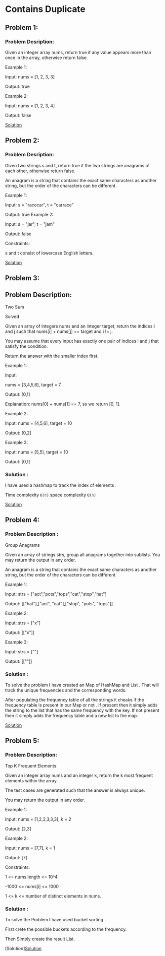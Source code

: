 # Contains Duplicate

##	 Problem 1:

### Problem Desription:

Given an integer array nums, return true if any value appears more than once in the array, otherwise return false.

Example 1:

Input: nums = [1, 2, 3, 3]

Output: true

Example 2:

Input: nums = [1, 2, 3, 4]

Output: false

[Solution](Solutions/Solution1.java)

## Problem 2:

### Problem Desription:

Given two strings s and t, return true if the two strings are anagrams of each other, otherwise return false.

An anagram is a string that contains the exact same characters as another string, but the order of the characters can be different.

Example 1:

Input: s = "racecar", t = "carrace"

Output: true
Example 2:

Input: s = "jar", t = "jam"

Output: false

Constraints:

s and t consist of lowercase English letters.

[Solution](Solutions/Solution2.java)

## Problem 3:

## Problem Description:

Two Sum

Solved 

Given an array of integers nums and an integer target, return the indices i and j such that nums[i] + nums[j] == target and i != j.

You may assume that every input has exactly one pair of indices i and j that satisfy the condition.

Return the answer with the smaller index first.

Example 1:

Input:
 
nums = [3,4,5,6], target = 7

Output: [0,1]

Explanation: nums[0] + nums[1] == 7, so we return [0, 1].

Example 2:

Input: nums = [4,5,6], target = 10

Output: [0,2]

Example 3:

Input: nums = [5,5], target = 10

Output: [0,1]

### Solution :

I have used a hashmap to track the index of elements . 

Time complexity `O(n)` space complexity `O(n)`

[Solution](Solutions/Solution3.java)

## Problem 4:

### Problem Description :

Group Anagrams

Given an array of strings strs, group all anagrams together into sublists. You may return the output in any order.

An anagram is a string that contains the exact same characters as another string, but the order of the characters can be different.

Example 1:

Input: strs = ["act","pots","tops","cat","stop","hat"]

Output: [["hat"],["act", "cat"],["stop", "pots", "tops"]]

Example 2:

Input: strs = ["x"]

Output: [["x"]]

Example 3:

Input: strs = [""]

Output: [[""]]

### Solution :

To solve the problem I have created an Map of HashMap and List . That will track the unique frequencies and the corresponding words.

After populating the frequency table of all the strings it cheaks if the frequency table is present in our Map or not . If present then it simply adds the string to the list that has the same frequency with the key. If not present then it simply adds the frequency table and a new list to the map.

[Solution](Solutions/Solution4.java)

## Problem 5:

### Problem Description:

Top K Frequent Elements

Given an integer array nums and an integer k, return the k most frequent elements within the array.

The test cases are generated such that the answer is always unique.

You may return the output in any order.

Example 1:

Input: nums = [1,2,2,3,3,3], k = 2

Output: [2,3]

Example 2:

Input: nums = [7,7], k = 1

Output: [7]

Constraints:

1 <= nums.length <= 10^4.

-1000 <= nums[i] <= 1000

1 <= k <= number of distinct elements in nums.

### Solution :

To solve the Problem I have used bucket sorting . 

First crete the possible buckets according to the frequency.

Then Simply create the result List.

[Solution][Solution](Solutions/Solution5.java)